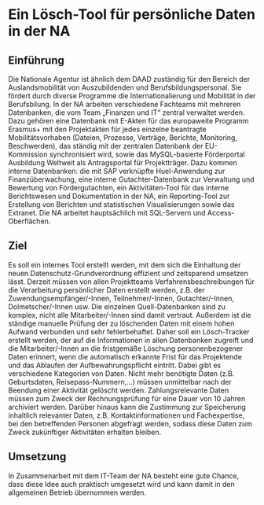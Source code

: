 # Ein Lösch-Tool für persönliche Daten in der NA

## Einführung
Die Nationale Agentur ist ähnlich dem DAAD zuständig für den Bereich der Auslandsmobilität von Auszubildenden und Berufsbildungspersonal. Sie fördert durch diverse Programme die Internationalierung und Mobilität in  der Berufsbilung. 
In der NA arbeiten verschiedene Fachteams mit mehreren Datenbanken, die vom Team „Finanzen und IT“ zentral verwaltet werden. Dazu gehören eine Datenbank mit E-Akten für das europaweite Programm Erasmus+ mit den Projektakten für jedes einzelne beantragte Mobilitätsvorhaben (Dateien, Prozesse, Verträge, Berichte, Monitoring, Beschwerden), das ständig mit der zentralen Datenbank der EU-Kommission synchronisiert wird, sowie das MySQL-basierte Förderportal Ausbildung Weltweit als Antragsportal für Projektträger. 
Dazu kommen interne Datenbanken: die mit SAP verknüpfte Huel-Anwendung zur Finanzüberwachung, eine interne Gutachter-Datenbank zur Verwaltung und Bewertung von Fördergutachten, ein Aktivitäten-Tool für das interne Berichtswesen und Dokumentation in der NA, ein Reporting-Tool zur Erstellung von Berichten und statistischen Visualisierungen sowie das Extranet. Die NA arbeitet hauptsächlich mit SQL-Servern und Access-Oberflächen. 

## Ziel
Es soll ein internes Tool erstellt werden, mit dem sich die Einhaltung der neuen Datenschutz-Grundverordnung effizient und zeitsparend umsetzen lässt. Derzeit müssen von allen Projektteams Verfahrensbeschreibungen für die Verarbeitung persönlicher Daten erstellt werden, z.B. der Zuwendungsempfänger/-Innen, Teilnehmer/-Innen, Gutachter/-Innen, Dolmetscher/-Innen usw. Die einzelnen Quell-Datenbanken sind zu komplex, nicht alle Mitarbeiter/-Innen sind damit vertraut. Außerdem ist die ständige manuelle Prüfung der zu löschenden Daten mit einem hohen Aufwand verbunden und sehr fehlerbehaftet.  Daher soll ein Lösch-Tracker erstellt werden, der auf die Informationen in  allen Datenbanken zugreift und die Mitarbeiter/-Innen an die fristgemäße Löschung personenbezogener Daten erinnert, wenn die automatisch erkannte Frist für das Projektende und das Ablaufen der Aufbewahrungspflicht eintritt. Dabei gibt es verschiedene Kategorien von Daten. Nicht mehr benötigte Daten (z.B. Geburtsdaten, Reisepass-Nummern,…) müssen unmittelbar nach der Beendung einer Aktivität gelöscht werden. Zahlungsrelevante Daten müssen zum Zweck der Rechnungsprüfung für eine Dauer von 10 Jahren archiviert werden. Darüber hinaus kann die Zustimmung zur  Speicherung inhaltlich relevanter Daten, z.B. Kontaktinformationen und Fachexpertise, bei den betreffenden Personen abgefragt werden, sodass diese Daten zum Zweck zukünftiger Aktivitäten erhalten bleiben. 

## Umsetzung
In Zusammenarbeit mit dem IT-Team der NA besteht eine gute Chance, dass diese Idee auch praktisch umgesetzt wird und kann damit in den allgemeinen Betrieb übernommen werden. 




